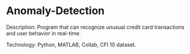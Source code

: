 # Anomaly-Detection

Description: Program that can recognize unusual credit card transactions and user behavior in real-time.

Technology: Python, MATLAB, Collab, CFI 10 dataset.
